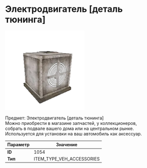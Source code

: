 # Электродвигатель [деталь тюнинга]

![Item Image](../img/1054.webp?raw=true)

Предмет: Электродвигатель [деталь тюнинга]<br>Можно приобрести в магазине запчастей, у коллекционеров,<br>собрать в подвале вашего дома или на центральном рынке.<br>Используется для установки на ваш автомобиль как аксессуар.


| Параметр | Значение |
|----------|----------|
| **ID** | 1054 |
| **Тип** | ITEM_TYPE_VEH_ACCESSORIES |

